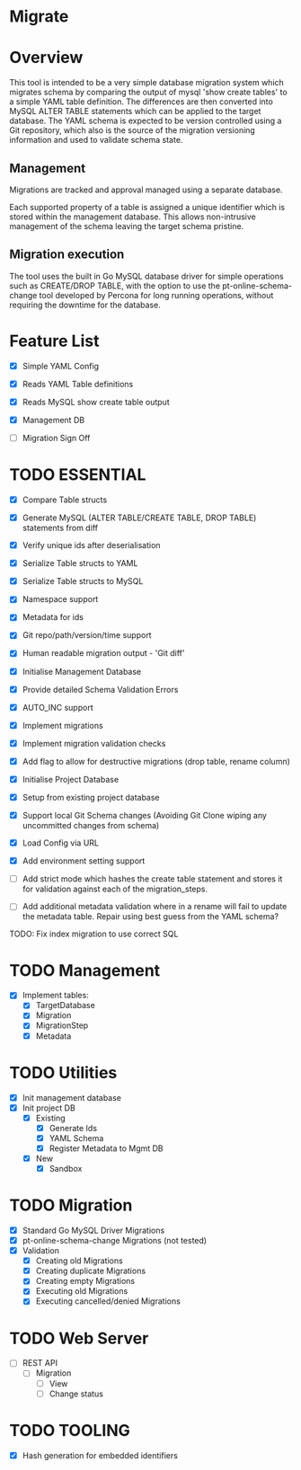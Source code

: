 # Migrate

# Overview
This tool is intended to be a very simple database migration system which migrates schema by comparing the output of mysql 'show create tables' to a simple YAML table definition.  The differences are then converted into MySQL ALTER TABLE statements which can be applied to the target database.  The YAML schema is expected to be version controlled using a Git repository, which also is the source of the migration versioning information and used to validate schema state.

## Management
Migrations are tracked and approval managed using a separate database.  

Each supported property of a table is assigned a unique identifier which is stored within the management database.  This allows non-intrusive management of the schema leaving the target schema pristine.

## Migration execution
The tool uses the built in Go MySQL database driver for simple operations such as CREATE/DROP TABLE, with the option to use the pt-online-schema-change tool developed by Percona for long running operations, without requiring the downtime for the database.

# Feature List

- [x] Simple YAML Config
- [x] Reads YAML Table definitions
- [x] Reads MySQL show create table output
- [X] Management DB
- [ ] Migration Sign Off


# TODO ESSENTIAL
- [X] Compare Table structs
- [X] Generate MySQL (ALTER TABLE/CREATE TABLE, DROP TABLE) statements from diff
- [X] Verify unique ids after deserialisation
- [X] Serialize Table structs to YAML
- [X] Serialize Table structs to MySQL
- [X] Namespace support
- [X] Metadata for ids
- [X] Git repo/path/version/time support
- [X] Human readable migration output - 'Git diff'
- [X] Initialise Management Database
- [X] Provide detailed Schema Validation Errors
- [X] AUTO_INC support
- [X] Implement migrations
- [X] Implement migration validation checks
- [x] Add flag to allow for destructive migrations (drop table, rename column)
- [X] Initialise Project Database
- [X] Setup from existing project database
- [X] Support local Git Schema changes (Avoiding Git Clone wiping any uncommitted changes from schema)
- [X] Load Config via URL
- [X] Add environment setting support


- [ ] Add strict mode which hashes the create table statement and stores it for validation against each of the migration_steps.
- [ ] Add additional metadata validation where in a rename will fail to update the metadata table.  Repair using best guess from the YAML schema?

TODO: Fix index migration to use correct SQL

# TODO Management
- [X] Implement tables:
    - [X] TargetDatabase
    - [X] Migration
    - [X] MigrationStep
    - [X] Metadata

# TODO Utilities
- [X] Init management database
- [X] Init project DB
    - [X] Existing
        - [X] Generate Ids
        - [X] YAML Schema
        - [X] Register Metadata to Mgmt DB
    - [X] New
        - [X] Sandbox

# TODO Migration
- [X] Standard Go MySQL Driver Migrations
- [x] pt-online-schema-change Migrations (not tested)
- [X] Validation
    - [X] Creating old Migrations
    - [X] Creating duplicate Migrations
    - [X] Creating empty Migrations
    - [X] Executing old Migrations
    - [X] Executing cancelled/denied Migrations

# TODO Web Server
- [ ] REST API
    - [ ] Migration
        - [ ] View
        - [ ] Change status

# TODO TOOLING
- [X] Hash generation for embedded identifiers
